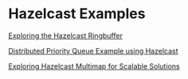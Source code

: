 # Hazelcast Examples

[Exploring the Hazelcast Ringbuffer](https://kamlesh-kumar.com/exploring-the-hazelcast-ringbuffer/)

[Distributed Priority Queue Example using Hazelcast](https://kamlesh-kumar.com/distributed-priority-queue-example-using-hazelcast)

[Exploring Hazelcast Multimap for Scalable Solutions](https://kamlesh-kumar.com/exploring-hazelcast-multimap-for-scalable-solutions/)

